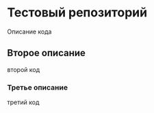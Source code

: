 # Тестовый репозиторий

Описание кода

## Второе описание

второй код

### Третье описание

третий код

